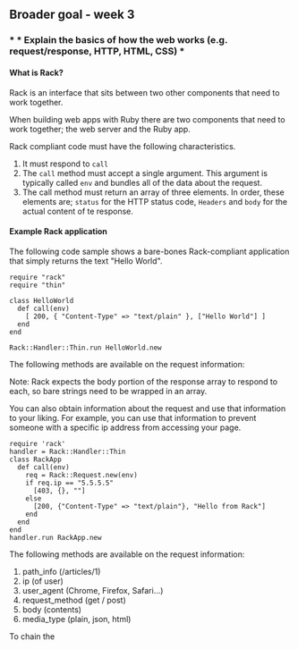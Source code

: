 ## Broader goal - week 3
### * * Explain the basics of how the web works (e.g. request/response, HTTP, HTML, CSS) *

#### What is Rack?

Rack is an interface that sits between two other components that need to work together.

When building web apps with Ruby there are two components that need to work together; the web server and the Ruby app.

Rack compliant code must have the following characteristics.

  1. It must respond to ```call```
  2. The ```call``` method must accept a single argument. This argument is typically called ```env``` and bundles all of the data about the request.
  3. The call method must return an array of three elements. In order, these elements are; ```status``` for the HTTP status code, ```Headers``` and ```body``` for the actual content of te response.

#### Example Rack application

The following code sample shows a bare-bones Rack-compliant application that simply returns the text "Hello World".

```
require "rack"
require "thin"

class HelloWorld
  def call(env)
    [ 200, { "Content-Type" => "text/plain" }, ["Hello World"] ]
  end
end

Rack::Handler::Thin.run HelloWorld.new
```

The following methods are available on the request information:



Note: Rack expects the body portion of the response array to respond to each, so bare strings need to be wrapped in an array.

You can also obtain information about the request and use that information to your liking. For example, you can use that information to prevent someone with a specific ip address from accessing your page.  

```
require 'rack'
handler = Rack::Handler::Thin
class RackApp
  def call(env)
    req = Rack::Request.new(env)
    if req.ip == "5.5.5.5"
      [403, {}, ""]
    else
      [200, {"Content-Type" => "text/plain"}, "Hello from Rack"]
    end
  end
end
handler.run RackApp.new
```

The following methods are available on the request information:

  1. path_info (/articles/1)
  2. ip (of user)
  3. user_agent (Chrome, Firefox, Safari…)
  4. request_method (get / post)
  5. body (contents)
  6. media_type (plain, json, html)


To chain the
